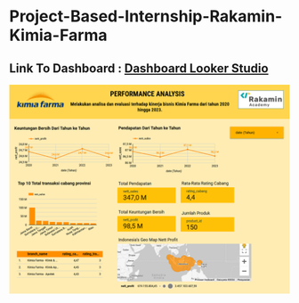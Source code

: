 # Project-Based-Internship-Rakamin-Kimia-Farma

## Link To Dashboard : [Dashboard Looker Studio](https://lookerstudio.google.com/u/0/reporting/3ef809bf-ca36-4332-9d4f-5f90f0d78450/page/p_y2urssjlmd)
![alt text](https://raw.githubusercontent.com/adityafajri/Project-Based-Internship-Rakamin-Kimia-Farma/refs/heads/main/Dashboard%20Performance%20Analysis.png)
